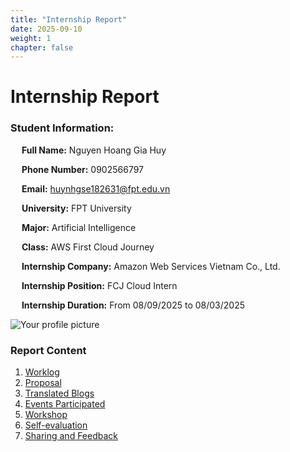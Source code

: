 ```yaml
---
title: "Internship Report"
date: 2025-09-10
weight: 1
chapter: false
---
```


# Internship Report


### Student Information:

&emsp; **Full Name:** Nguyen Hoang Gia Huy

&emsp; **Phone Number:** 0902566797

&emsp; **Email:** huynhgse182631@fpt.edu.vn

&emsp; **University:** FPT University

&emsp; **Major:** Artificial Intelligence

&emsp; **Class:** AWS First Cloud Journey

&emsp; **Internship Company:** Amazon Web Services Vietnam Co., Ltd.

&emsp; **Internship Position:** FCJ Cloud Intern

&emsp; **Internship Duration:** From 08/09/2025 to 08/03/2025

![Your profile picture](/images/download.jpg)

### Report Content

1.  [Worklog](1-Worklog/)
2.  [Proposal](2-Proposal/)
3.  [Translated Blogs](3-BlogsTranslated/)
4.  [Events Participated](4-EventParticipated/)
5.  [Workshop](5-Workshop/)
6.  [Self-evaluation](6-Self-evaluation/)
7.  [Sharing and Feedback](7-Feedback/)
